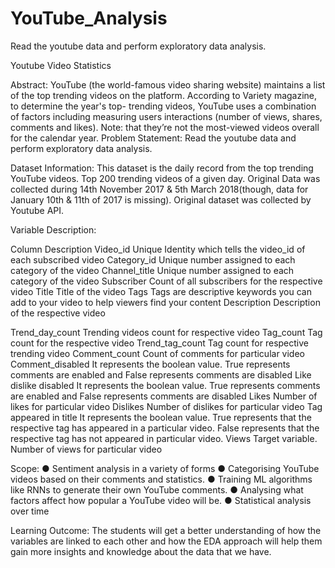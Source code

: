 # YouTube_Analysis
Read the youtube data and perform exploratory data analysis. 
 
 
 
 
Youtube Video Statistics 
 
Abstract: 
YouTube (the world-famous video sharing website) maintains a list of the top trending videos on the platform. According to Variety magazine, to determine the year's top- trending videos, YouTube uses a combination of factors including measuring users interactions (number of views, shares, comments and likes). Note: that they’re not the most-viewed videos overall for the calendar year. 
Problem Statement: Read the youtube data and perform exploratory data analysis. 
 
 
Dataset Information: 
This dataset is the daily record from the top trending YouTube videos. Top 200 trending videos of a given day. Original Data was collected during 14th November 2017 & 5th March 2018(though, data for January 10th & 11th of 2017 is missing). Original dataset was collected by Youtube API. 
 
Variable Description: 
 
Column 	Description 
Video_id 	Unique Identity which tells the video_id of each subscribed video 
Category_id 	Unique number assigned to each category of the video 
Channel_title 	Unique number assigned to each category of the video 
Subscriber 	Count of all subscribers for the respective video 
Title 	Title of the video 
Tags 	Tags are descriptive keywords you can add to your video to help viewers find your content 
Description 	Description of the respective video 
 
 
 
Trend_day_count 	Trending videos count for respective video 
Tag_count 	Tag count for the respective video 
Trend_tag_count 	Tag count for respective trending video 
Comment_count 	Count of comments for particular video 
Comment_disabled 	It represents the boolean value. True represents comments are enabled and False represents comments are disabled 
Like dislike disabled 	It represents the boolean value. True represents comments are enabled and False represents comments are disabled 
Likes 	Number of likes for particular video 
Dislikes 	Number of dislikes for particular video 
Tag appeared in title 	It represents the boolean value. True represents that the respective tag has appeared in a particular video. False represents that the respective tag has not appeared in particular video. 
Views 	Target variable. Number of views for particular video 
 
 
 
Scope: 
●	Sentiment analysis in a variety of forms 
●	Categorising YouTube videos based on their comments and statistics. 
●	Training ML algorithms like RNNs to generate their own YouTube comments. 
●	Analysing what factors affect how popular a YouTube video will be. 
●	Statistical analysis over time 
 
 
Learning Outcome: 
The students will get a better understanding of how the variables are linked to each other and how the EDA approach will help them gain more insights and knowledge about the data that we have. 


